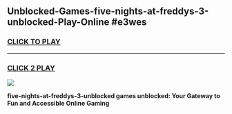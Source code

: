 
## Unblocked-Games-five-nights-at-freddys-3-unblocked-Play-Online #e3wes
<h3>
<a href="https://news.freeplayer.one?title=five-nights-at-freddys-3-unblocked&ref=3">CLICK TO PLAY</a></h3>
<hr>

<h3>
<a href="https://news.freeplayer.one?title=five-nights-at-freddys-3-unblocked&ref=3">CLICK 2 PLAY</a>
  
</h3>

<a href="https://news.freeplayer.one?title=five-nights-at-freddys-3-unblocked&ref=3"><img src="https://clearcache.store/games.png"></a>


**five-nights-at-freddys-3-unblocked games unblocked: Your Gateway to Fun and Accessible Online Gaming**
